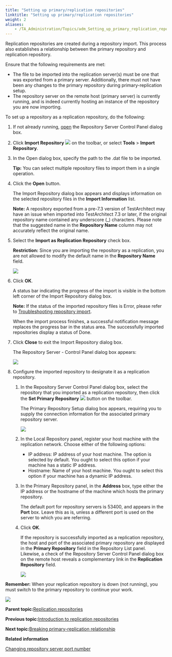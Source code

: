 ```yaml
--- 
title: "Setting up primary/replication repositories"
linktitle: "Setting up primary/replication repositories"
weight: 2
aliases: 
    - /TA_Administration/Topics/adm_Setting_up_primary_replication_repository.html
---
```


Replication repositories are created during a repository import. This process also establishes a relationship between the primary repository and replication repository.

Ensure that the following requirements are met:

-   The file to be imported into the replication server\(s\) must be one that was exported from a primary server. Additionally, there must not have been any changes to the primary repository during primary-replication setup.
-   The repository server on the remote host \(primary server\) is currently running, and is indeed currently hosting an instance of the repository you are now importing.

To set up a repository as a replication repository, do the following:

1.  If not already running, [open](/TA_Administration/Topics/Repo_server_management_launching.html) the Repository Server Control Panel dialog box.

2.  Click **Import Repository** ![](/images//Images/btn.RS_import_repo.png) on the toolbar, or select **Tools** \> **Import Repository**.

3.  In the Open dialog box, specify the path to the .dat file to be imported.

    **Tip:** You can select multiple repository files to import them in a single operation.

4.  Click the **Open** button.

    The Import Repository dialog box appears and displays information on the selected repository files in the **Import Information** list.

    **Note:** A repository exported from a pre-7.3 version of TestArchitect may have an issue when imported into TestArchitect 7.3 or later, if the original repository name contained any underscore \(\_\) characters. Please note that the suggested name in the **Repository Name** column may not accurately reflect the original name.

5.  Select the **Import as Replication Repository** check box.

    **Restriction:** Since you are importing the repository as a replication, you are not allowed to modify the default name in the **Repository Name** field.

    ![](/images//Images/Import_repo_rep_dlg.png)

6.  Click **OK**.

    A status bar indicating the progress of the import is visible in the bottom left corner of the Import Repository dialog box.

    **Note:** If the status of the imported repository files is Error, please refer to [Troubleshooting repository import](/TA_Administration/Topics/adm_Importing_repository_troubleshooting.html).

    When the import process finishes, a successful notification message replaces the progress bar in the status area. The successfully imported repositories display a status of Done.

7.  Click **Close** to exit the Import Repository dialog box.

    The Repository Server - Control Panel dialog box appears:

    ![](/images//Images/Import_repo_rep_config.png)

8.  Configure the imported repository to designate it as a replication repository.

    1.  In the Repository Server Control Panel dialog box, select the repository that you imported as a replication repository, then click the **Set Primary Repository** ![](/images//Images/btn_set_primary_server.png) button on the toolbar.

        The Primary Repository Setup dialog box appears, requiring you to supply the connection information for the associated primary repository server.

        ![](/images//Images/admin_RS_dlg_PrimaryRepo.png)

    2.  In the Local Repository panel, register your host machine with the replication network. Choose either of the following options:

        -   IP address: IP address of your host machine. The option is selected by default. You ought to select this option if your machine has a static IP address.
        -   Hostname: Name of your host machine. You ought to select this option if your machine has a dynamic IP address.
    3.  In the Primary Repository panel, in the **Address** box, type either the IP address or the hostname of the machine which hosts the primary repository.

        The default port for repository servers is 53400, and appears in the **Port** box. Leave this as is, unless a different port is used on the server to which you are referring.

    4.  Click **OK**.

        If the repository is successfully imported as a replication repository, the host and port of the associated primary repository are displayed in the **Primary Repository** field in the Repository List panel. Likewise, a check of the Repository Server Control Panel dialog box on the remote host reveals a complementary link in the **Replication Repository** field.

        ![](/images//Images/Import_repo_replication_dlg.png)


**Remember:** When your replication repository is down \(not running\), you must switch to the primary repository to continue your work.

![](/images//Images/admin_RS_dlg_replication_5.png)

**Parent topic:**[Replication repositories](/TA_Administration/Topics/Repo_server_management_replication_repo.html)

**Previous topic:**[Introduction to replication repositories](/TA_Administration/Topics/Repo_server_management_replication_repo_intro.html)

**Next topic:**[Breaking primary-replication relationship](/TA_Administration/Topics/adm_Removing_primary_repication_repository_main.html)

**Related information**  


[Changing repository server port number](/TA_Administration/Topics/Repo_changing_port.html)

